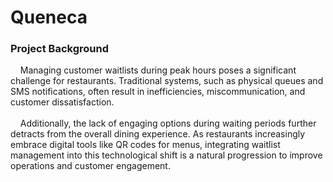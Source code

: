 # Queneca

### Project Background 

&nbsp;&nbsp;&nbsp; Managing customer waitlists during peak hours poses a significant challenge for restaurants. Traditional systems, such as physical queues and SMS notifications, often result in inefficiencies, miscommunication, and customer dissatisfaction.<br><br>
&nbsp;&nbsp;&nbsp; Additionally, the lack of engaging options during waiting periods further detracts from the overall dining experience. As restaurants increasingly embrace digital tools like QR codes for menus, integrating waitlist management into this technological shift is a natural progression to improve operations and customer engagement.
